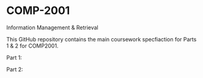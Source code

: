 # COMP-2001
Information Management & Retrieval

This GitHub repository contains the main coursework specfiaction for Parts 1 & 2 for COMP2001.

Part 1:


Part 2:

